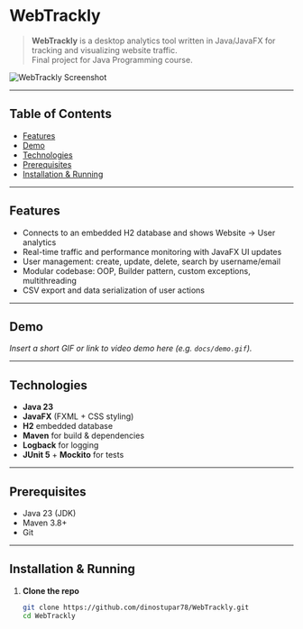# WebTrackly

> **WebTrackly** is a desktop analytics tool written in Java/JavaFX for tracking and visualizing website traffic.  
> Final project for Java Programming course.

![WebTrackly Screenshot](<img width="1147" height="801" alt="dashboard" src="https://github.com/user-attachments/assets/04293b74-abd4-47b7-b9f9-4ed27b28815b" />)

---

## Table of Contents

- [Features](#features)  
- [Demo](#demo)  
- [Technologies](#technologies)  
- [Prerequisites](#prerequisites)  
- [Installation & Running](#installation--running)  

---

## Features

- Connects to an embedded H2 database and shows Website → User analytics  
- Real-time traffic and performance monitoring with JavaFX UI updates  
- User management: create, update, delete, search by username/email  
- Modular codebase: OOP, Builder pattern, custom exceptions, multithreading  
- CSV export and data serialization of user actions  

---

## Demo

_Insert a short GIF or link to video demo here (e.g. `docs/demo.gif`)._

---

## Technologies

- **Java 23**  
- **JavaFX** (FXML + CSS styling)  
- **H2** embedded database  
- **Maven** for build & dependencies  
- **Logback** for logging  
- **JUnit 5** + **Mockito** for tests  

---

## Prerequisites

- Java 23 (JDK)  
- Maven 3.8+  
- Git  

---

## Installation & Running

1. **Clone the repo**  
   ```bash
   git clone https://github.com/dinostupar78/WebTrackly.git
   cd WebTrackly
